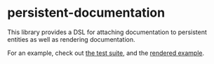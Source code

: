 # persistent-documentation

This library provides a DSL for attaching documentation to persistent entities as well as rendering documentation.

For an example, check out [the test suite](https://github.com/lumihq/persistent-documentation/blob/master/test/DocumentationSpec.hs#L30-L38), and the [rendered example](test/example.md).
